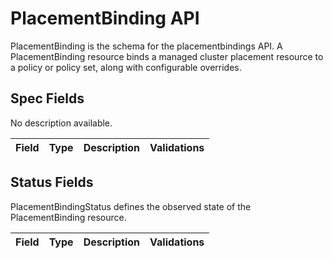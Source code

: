 # PlacementBinding API

PlacementBinding is the schema for the placementbindings API. A PlacementBinding resource binds a managed cluster placement resource to a policy or policy set, along with configurable overrides.

## Spec Fields

No description available.

| Field | Type | Description | Validations |
|:---|---|---|---|
## Status Fields

PlacementBindingStatus defines the observed state of the PlacementBinding resource.

| Field | Type | Description | Validations |
|:---|---|---|---|
